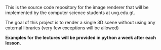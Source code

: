 This is the source code repository for the image renderer that will be implemented by the computer science students at uvg.edu.gt.

The goal of this project is to render a single 3D scene without using any external libraries (very few exceptions will be allowed)

**Examples for the lectures will be provided in python a week after each lesson.**
